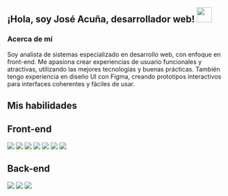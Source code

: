 ## ¡Hola, soy José Acuña, desarrollador web!   <img src="https://media.giphy.com/media/hvRJCLFzcasrR4ia7z/giphy.gif" width="35">

<!--
**joseacunab/joseacunab** is a ✨ _special_ ✨ repository because its `README.md` (this file) appears on your GitHub profile.
-->
<h3> Acerca de mí</h3>

Soy analista de sistemas especializado en desarrollo web, con enfoque en front-end. Me apasiona crear experiencias de usuario funcionales y atractivas, utilizando las mejores tecnologías y buenas prácticas. También tengo experiencia en diseño UI con Figma, creando prototipos interactivos para interfaces coherentes y fáciles de usar.

## Mis habilidades

## Front-end

<p align="left">
  <img src="https://img.shields.io/badge/html5-%23E34F26.svg?style=for-the-badge&logo=html5&logoColor=white" />
  <img src="https://img.shields.io/badge/javascript-%23323330.svg?style=for-the-badge&logo=javascript&logoColor=%23F7DF1E" />
  <img src="https://img.shields.io/badge/css3-%231572B6.svg?style=for-the-badge&logo=css3&logoColor=white" />
  <img src="https://img.shields.io/badge/angular-%23DD0031.svg?style=for-the-badge&logo=angular&logoColor=white" />
  <img src="https://img.shields.io/badge/bootstrap-%238511FA.svg?style=for-the-badge&logo=bootstrap&logoColor=white" />
  <img src="https://img.shields.io/badge/jquery-%230769AD.svg?style=for-the-badge&logo=jquery&logoColor=white" />
  <img src="https://img.shields.io/badge/SASS-hotpink.svg?style=for-the-badge&logo=SASS&logoColor=white" />
</p>

## Back-end
<p align="left">
  <img src="https://img.shields.io/badge/.NET-5C2D91?style=for-the-badge&logo=.net&logoColor=white" />
  <img src="https://img.shields.io/badge/c%23-%23239120.svg?style=for-the-badge&logo=csharp&logoColor=white" />
  <img src="https://img.shields.io/badge/Microsoft%20SQL%20Server-CC2927?style=for-the-badge&logo=microsoft%20sql%20server&logoColor=white" />
</p>
